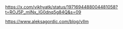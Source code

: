 https://x.com/vikhyatk/status/1971694488004481058?t=ROJ5P_mINx_IG0dnq5g84Q&s=09

https://www.aleksagordic.com/blog/vllm